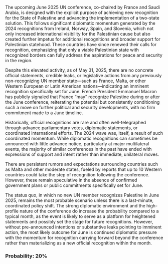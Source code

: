 The upcoming June 2025 UN conference, co-chaired by France and Saudi Arabia, is designed with the explicit purpose of achieving new recognition for the State of Palestine and advancing the implementation of a two-state solution. This follows significant diplomatic momentum generated by the 2024 recognitions from Ireland, Norway, Spain, and Slovenia, which not only increased international visibility for the Palestinian cause but also created further impetus for additional recognitions and broader support for Palestinian statehood. These countries have since renewed their calls for recognition, emphasizing that only a viable Palestinian state with recognized borders can fully address the aspirations for peace and security in the region.

Despite this elevated activity, as of May 31, 2025, there are no concrete official statements, credible leaks, or legislative actions from any previously non-recognizing UN member state—such as France, Malta, or other Western European or Latin American nations—indicating an imminent recognition specifically set for June. French President Emmanuel Macron has publicly signaled that France “may” recognize Palestine during or after the June conference, reiterating the potential but consistently conditioning such a move on further political and security developments, with no firm commitment made to a June timeline.

Historically, official recognitions are rare and often well-telegraphed through advance parliamentary votes, diplomatic statements, or coordinated international efforts. The 2024 wave was, itself, a result of such coordinated momentum. While diplomatic recognitions can sometimes be announced with little advance notice, particularly at major multilateral events, the majority of similar conferences in the past have ended with expressions of support and intent rather than immediate, unilateral moves.

There are persistent rumors and expectations surrounding countries such as Malta and other moderate states, fueled by reports that up to 10 Western countries could take the step of recognition following the conference. However, these remain speculative in the absence of confirmed government plans or public commitments specifically set for June.

The status quo, in which no new UN member recognizes Palestine in June 2025, remains the most probable scenario unless there is a last-minute, coordinated policy shift. The strong diplomatic environment and the high-profile nature of the conference do increase the probability compared to a typical month, as the event is likely to serve as a platform for heightened statements and possibly set the stage for future recognitions. However, without pre-announced intentions or substantive leaks pointing to imminent action, the most likely outcome for June is continued diplomatic pressure with the momentum for recognition carrying forward beyond the conference rather than materializing as a new official recognition within the month.

### Probability: 20%